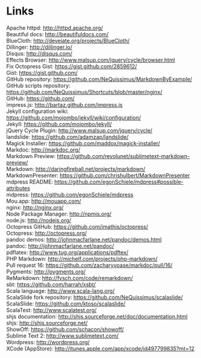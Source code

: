 # Links #

Apache httpd: <http://httpd.apache.org/>  
Beautiful docs: <http://beautifuldocs.com/>  
BlueCloth: <http://deveiate.org/projects/BlueCloth/>  
Dillinger: <http://dillinger.io/>  
Disqus: <http://disqus.com/>  
Effects Browser: <http://www.malsup.com/jquery/cycle/browser.html>  
Fix Octopress Gist: <https://gist.github.com/2859612/>  
Gist: <https://gist.github.com/>  
GitHub repository: <https://github.com/NeQuissimus/MarkdownByExample/>  
GitHub scripts repository: <https://github.com/NeQuissimus/Shortcuts/blob/master/nginx/>  
GitHub: <https://github.com/>  
impress.js: <http://bartaz.github.com/impress.js>  
Jekyll configuration wiki: <https://github.com/mojombo/jekyll/wiki/configuration/>  
Jekyll: <https://github.com/mojombo/jekyll/>  
jQuery Cycle Plugin: <http://www.malsup.com/jquery/cycle/>  
landslide: <https://github.com/adamzap/landslide/>  
Magick Installer: <https://github.com/maddox/magick-installer/>  
Markdoc: <http://markdoc.org/>  
Markdown Preview: <https://github.com/revolunet/sublimetext-markdown-preview/>  
Markdown: <http://daringfireball.net/projects/markdown/>  
MarkdownPresenter: <https://github.com/chrishulbert/MarkdownPresenter>  
mdpress README: <https://github.com/egonSchiele/mdpress#possible-attributes>  
mdpress: <https://github.com/egonSchiele/mdpress>  
Mou.app: <http://mouapp.com/>  
nginx: <http://nginx.org/>  
Node Package Manager: <http://npmjs.org/>  
node.js: <http://nodejs.org/>  
Octopress GitHub: <https://github.com/imathis/octopress/>  
Octopress: <http://octopress.org/>  
pandoc demos: <http://johnmacfarlane.net/pandoc/demos.html>  
pandoc: <http://johnmacfarlane.net/pandoc/>  
pdflatex: <http://www.tug.org/applications/pdftex/>  
PHP Markdown: <http://michelf.com/projects/php-markdown/>  
Pull request 16: <https://github.com/zacharyvoase/markdoc/pull/16/>  
Pygments: <http://pygments.org/>  
ReMarkdown: <http://fvsch.com/code/remarkdown/>  
sbt: <https://github.com/harrah/xsbt/>  
Scala language: <http://www.scala-lang.org/>  
ScalaSlide fork repository: <https://github.com/NeQuissimus/scalaslide/>  
ScalaSlide: <https://github.com/ktoso/scalaslide/>  
ScalaTest: <http://www.scalatest.org/>  
shjs documentation: <http://shjs.sourceforge.net/doc/documentation.html>  
shjs: <http://shjs.sourceforge.net/>  
ShowOff: <https://github.com/schacon/showoff/>  
Sublime Text 2: <http://www.sublimetext.com/>  
Wordpress: <http://wordpress.org/>  
XCode (AppStore): <http://itunes.apple.com/app/xcode/id497799835?mt=12>  
